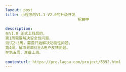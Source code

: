 ```yaml
---                
layout: post       
title: 小程序的V1.1-V2.0的升级开发
                                招募中
           
description: 
在V1.0 正式上线后的，
第1周需要解决安全性问题，
测试2~3周，需要开始解决功能性问题，
第4周，解决界面优化&用户反馈问题。
在第五周，准备上线。
     
contenturl: https://pro.lagou.com/project/6392.html      
---                 
```

